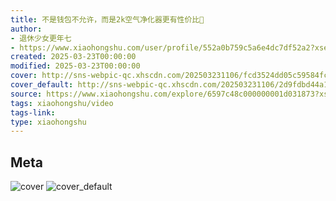 ```yaml
---
title: 不是钱包不允许，而是2k空气净化器更有性价比🤑
author:
- 退休少女更年七
- https://www.xiaohongshu.com/user/profile/552a0b759c5a6e4dc7df52a2?xsec_token=undefined
created: 2025-03-23T00:00:00
modified: 2025-03-23T00:00:00
cover: http://sns-webpic-qc.xhscdn.com/202503231106/fcd3524dd05c59584fcaa133a6566beb/1040g2sg30thqdvd84e0g40eupv5nakl20795ot0!nc_n_webp_prv_1
cover_default: http://sns-webpic-qc.xhscdn.com/202503231106/2d9fdbd44a1d50727be3fbcf35fea9a8/1040g2sg30thqdvd84e0g40eupv5nakl20795ot0!nc_n_webp_mw_1
source: https://www.xiaohongshu.com/explore/6597c48c000000001d031873?xsec_token=ABaOULJ3T4TejYPQouVswuw2_3Oi1ssbg0_E5Yz2KhyfI=
tags: xiaohongshu/video
tags-link:
type: xiaohongshu
---
```


## Meta

![cover](http://sns-webpic-qc.xhscdn.com/202503231106/fcd3524dd05c59584fcaa133a6566beb/1040g2sg30thqdvd84e0g40eupv5nakl20795ot0!nc_n_webp_prv_1)
![cover_default](http://sns-webpic-qc.xhscdn.com/202503231106/2d9fdbd44a1d50727be3fbcf35fea9a8/1040g2sg30thqdvd84e0g40eupv5nakl20795ot0!nc_n_webp_mw_1)
